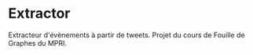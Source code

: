 # Extractor
Extracteur d'évènements à partir de tweets. Projet du cours de Fouille de Graphes du MPRI.
